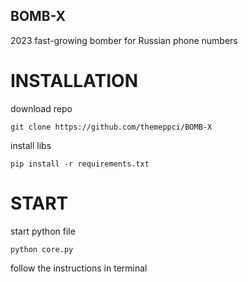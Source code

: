 ## BOMB-X
2023 fast-growing bomber for Russian phone numbers



# INSTALLATION

download repo

`git clone https://github.com/themeppci/BOMB-X`

install libs

`pip install -r requirements.txt`

# START

start python file

`python core.py`

follow the instructions in terminal
